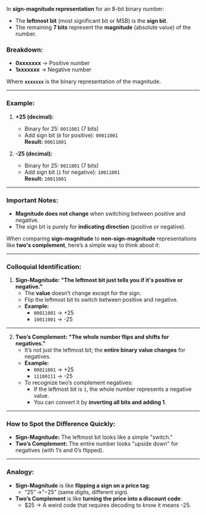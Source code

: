 In **sign-magnitude representation** for an 8-bit binary number:
- The **leftmost bit** (most significant bit or MSB) is the **sign bit**.
- The remaining **7 bits** represent the **magnitude** (absolute value) of the number.

### Breakdown:
- **0xxxxxxx** → Positive number  
- **1xxxxxxx** → Negative number  

Where **`xxxxxxx`** is the binary representation of the magnitude.

---

### Example:
1. **+25 (decimal):**  
   - Binary for 25: `0011001` (7 bits)  
   - Add sign bit (`0` for positive): `00011001`  
   **Result:** `00011001`  

2. **-25 (decimal):**  
   - Binary for 25: `0011001` (7 bits)  
   - Add sign bit (`1` for negative): `10011001`  
   **Result:** `10011001`  

---

### Important Notes:
- **Magnitude does not change** when switching between positive and negative.  
- The sign bit is purely for **indicating direction** (positive or negative).



When comparing **sign-magnitude** to **non-sign-magnitude** representations like **two's complement**, here’s a simple way to think about it:

---

### **Colloquial Identification:**

1. **Sign-Magnitude: "The leftmost bit just tells you if it's positive or negative."**  
   - The **value** doesn’t change except for the sign.  
   - Flip the leftmost bit to switch between positive and negative.  
   - **Example:**  
     - `00011001` → +25  
     - `10011001` → -25  

---

2. **Two’s Complement: "The whole number flips and shifts for negatives."**  
   - It’s not just the leftmost bit; the **entire binary value changes** for negatives.  
   - **Example:**  
     - `00011001` → +25  
     - `11100111` → -25  
   - To recognize two’s complement negatives:  
     - If the leftmost bit is `1`, the whole number represents a negative value.  
     - You can convert it by **inverting all bits and adding 1**.

---

### **How to Spot the Difference Quickly:**
- **Sign-Magnitude:** The leftmost bit looks like a simple "switch."  
- **Two’s Complement:** The entire number looks "upside down" for negatives (with 1’s and 0’s flipped).  

---

### **Analogy:**
- **Sign-Magnitude** is like **flipping a sign on a price tag**:  
  - “$25” → “-$25” (same digits, different sign).  
- **Two’s Complement** is like **turning the price into a discount code**:  
  - $25 → A weird code that requires decoding to know it means -25.

